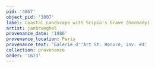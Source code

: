 ```yaml
---
pid: '4867'
object_pid: '3807'
label: Coastal Landscape with Scipio's Grave (Germany)
artist: janbrueghel
provenance_date: '1986'
provenance_location: Paris
provenance_text: 'Galerie d''Art St. Honoré, inv. #4'
collection: provenance
order: '1673'
---
```

